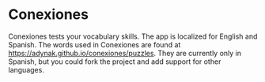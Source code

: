 # Conexiones

Conexiones tests your vocabulary skills.  The app is localized for English and Spanish. The words used in Conexiones are found at https://adynak.github.io/conexiones/puzzles.  They are currently only in Spanish, but you could fork the project and add support for other languages.
